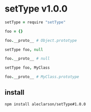 
# setType v1.0.0

```coffee
setType = require "setType"

foo = {}

foo.__proto__ # Object.prototype

setType foo, null

foo.__proto__ # null

setType foo, MyClass

foo.__proto__ # MyClass.prototype
```

## install

```sh
npm install aleclarson/setType#1.0.0
```
